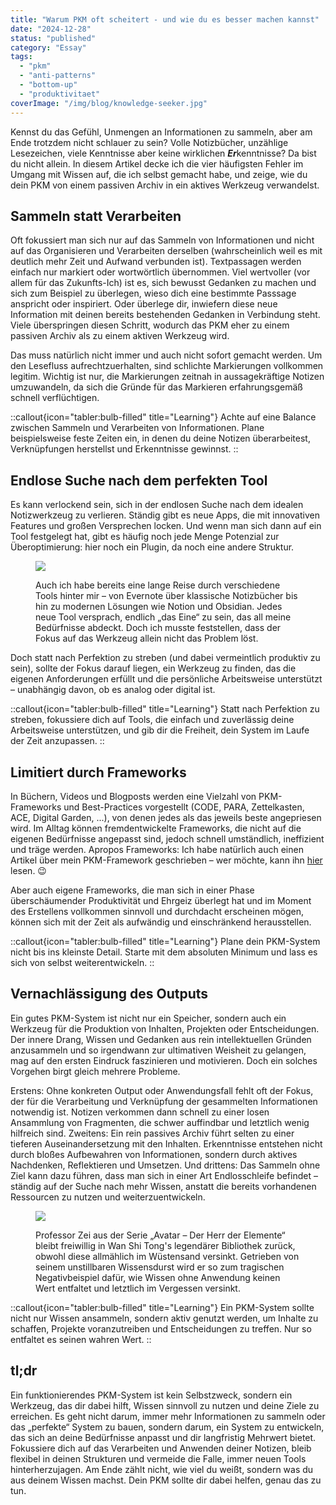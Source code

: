 ```yaml
---
title: "Warum PKM oft scheitert - und wie du es besser machen kannst"
date: "2024-12-28"
status: "published"
category: "Essay"
tags: 
  - "pkm"
  - "anti-patterns"
  - "bottom-up"
  - "produktivitaet"
coverImage: "/img/blog/knowledge-seeker.jpg"
---
```


Kennst du das Gefühl, Unmengen an Informationen zu sammeln, aber am Ende trotzdem nicht schlauer zu sein? Volle Notizbücher, unzählige Lesezeichen, viele Kenntnisse aber keine wirklichen ***Er***kenntnisse? Da bist du nicht allein. In diesem Artikel decke ich die vier häufigsten Fehler im Umgang mit Wissen auf, die ich selbst gemacht habe, und zeige, wie du dein PKM von einem passiven Archiv in ein aktives Werkzeug verwandelst.

## Sammeln statt Verarbeiten

Oft fokussiert man sich nur auf das Sammeln von Informationen und nicht auf das Organisieren und Verarbeiten derselben (wahrscheinlich weil es mit deutlich mehr Zeit und Aufwand verbunden ist). Textpassagen werden einfach nur markiert oder wortwörtlich übernommen. Viel wertvoller (vor allem für das Zukunfts-Ich) ist es, sich bewusst Gedanken zu machen und sich zum Beispiel zu überlegen, wieso dich eine bestimmte Passsage anspricht oder inspiriert. Oder überlege dir, inwiefern diese neue Information mit deinen bereits bestehenden Gedanken in Verbindung steht. Viele überspringen diesen Schritt, wodurch das PKM eher zu einem passiven Archiv als zu einem aktiven Werkzeug wird.

Das muss natürlich nicht immer und auch nicht sofort gemacht werden. Um den Lesefluss aufrechtzuerhalten, sind schlichte Markierungen vollkommen legitim. Wichtig ist nur, die Markierungen zeitnah in aussagekräftige Notizen umzuwandeln, da sich die Gründe für das Markieren erfahrungsgemäß schnell verflüchtigen.

::callout{icon="tabler:bulb-filled" title="Learning"}
Achte auf eine Balance zwischen Sammeln und Verarbeiten von Informationen. Plane beispielsweise feste Zeiten ein, in denen du deine Notizen überarbeitest, Verknüpfungen herstellst und Erkenntnisse gewinnst.
::

## Endlose Suche nach dem perfekten Tool

Es kann verlockend sein, sich in der endlosen Suche nach dem idealen Notizwerkzeug zu verlieren. Ständig gibt es neue Apps, die mit innovativen Features und großen Versprechen locken. Und wenn man sich dann auf ein Tool festgelegt hat, gibt es häufig noch jede Menge Potenzial zur Überoptimierung: hier noch ein Plugin, da noch eine andere Struktur.

<figure>

![](/img/blog/note-taking-apps.jpg)

<figcaption>

Auch ich habe bereits eine lange Reise durch verschiedene Tools hinter mir – von Evernote über klassische Notizbücher bis hin zu modernen Lösungen wie Notion und Obsidian. Jedes neue Tool versprach, endlich „das Eine“ zu sein, das all meine Bedürfnisse abdeckt. Doch ich musste feststellen, dass der Fokus auf das Werkzeug allein nicht das Problem löst.

</figcaption>

</figure>

Doch statt nach Perfektion zu streben (und dabei vermeintlich produktiv zu sein), sollte der Fokus darauf liegen, ein Werkzeug zu finden, das die eigenen Anforderungen erfüllt und die persönliche Arbeitsweise unterstützt – unabhängig davon, ob es analog oder digital ist.

::callout{icon="tabler:bulb-filled" title="Learning"}
Statt nach Perfektion zu streben, fokussiere dich auf Tools, die einfach und zuverlässig deine Arbeitsweise unterstützen, und gib dir die Freiheit, dein System im Laufe der Zeit anzupassen.
::

## Limitiert durch Frameworks

In Büchern, Videos und Blogposts werden eine Vielzahl von PKM-Frameworks und Best-Practices vorgestellt (CODE, PARA, Zettelkasten, ACE, Digital Garden, ...), von denen jedes als das jeweils beste angepriesen wird. Im Alltag können fremdentwickelte Frameworks, die nicht auf die eigenen Bedürfnisse angepasst sind, jedoch schnell umständlich, ineffizient und träge werden. Apropos Frameworks: Ich habe natürlich auch einen Artikel über mein PKM-Framework geschrieben – wer möchte, kann ihn [hier](/blog/2024-10-25-pkm-with-obsidian) lesen. 😉

Aber auch eigene Frameworks, die man sich in einer Phase überschäumender Produktivität und Ehrgeiz überlegt hat und im Moment des Erstellens vollkommen sinnvoll und durchdacht erscheinen mögen, können sich mit der Zeit als aufwändig und einschränkend herausstellen.

::callout{icon="tabler:bulb-filled" title="Learning"}
Plane dein PKM-System nicht bis ins kleinste Detail. Starte mit dem absoluten Minimum und lass es sich von selbst weiterentwickeln.
::

## Vernachlässigung des Outputs

Ein gutes PKM-System ist nicht nur ein Speicher, sondern auch ein Werkzeug für die Produktion von Inhalten, Projekten oder Entscheidungen. Der innere Drang, Wissen und Gedanken aus rein intellektuellen Gründen anzusammeln und so irgendwann zur ultimativen Weisheit zu gelangen, mag auf den ersten Eindruck faszinieren und motivieren. Doch ein solches Vorgehen birgt gleich mehrere Probleme.

Erstens: Ohne konkreten Output oder Anwendungsfall fehlt oft der Fokus, der für die Verarbeitung und Verknüpfung der gesammelten Informationen notwendig ist. Notizen verkommen dann schnell zu einer losen Ansammlung von Fragmenten, die schwer auffindbar und letztlich wenig hilfreich sind. Zweitens: Ein rein passives Archiv führt selten zu einer tieferen Auseinandersetzung mit den Inhalten. Erkenntnisse entstehen nicht durch bloßes Aufbewahren von Informationen, sondern durch aktives Nachdenken, Reflektieren und Umsetzen. Und drittens: Das Sammeln ohne Ziel kann dazu führen, dass man sich in einer Art Endlosschleife befindet – ständig auf der Suche nach mehr Wissen, anstatt die bereits vorhandenen Ressourcen zu nutzen und weiterzuentwickeln.

<figure>

![](/img/blog/professor-zei-library.jpg)

<figcaption>

Professor Zei aus der Serie „Avatar – Der Herr der Elemente“ bleibt freiwillig in Wan Shi Tong's legendärer Bibliothek zurück, obwohl diese allmählich im Wüstensand versinkt. Getrieben von seinem unstillbaren Wissensdurst wird er so zum tragischen Negativbeispiel dafür, wie Wissen ohne Anwendung keinen Wert entfaltet und letztlich im Vergessen versinkt.

</figcaption>

</figure>

::callout{icon="tabler:bulb-filled" title="Learning"}
Ein PKM-System sollte nicht nur Wissen ansammeln, sondern aktiv genutzt werden, um Inhalte zu schaffen, Projekte voranzutreiben und Entscheidungen zu treffen. Nur so entfaltet es seinen wahren Wert.
::

## tl;dr

Ein funktionierendes PKM-System ist kein Selbstzweck, sondern ein Werkzeug, das dir dabei hilft, Wissen sinnvoll zu nutzen und deine Ziele zu erreichen. Es geht nicht darum, immer mehr Informationen zu sammeln oder das „perfekte“ System zu bauen, sondern darum, ein System zu entwickeln, das sich an deine Bedürfnisse anpasst und dir langfristig Mehrwert bietet. Fokussiere dich auf das Verarbeiten und Anwenden deiner Notizen, bleib flexibel in deinen Strukturen und vermeide die Falle, immer neuen Tools hinterherzujagen. Am Ende zählt nicht, wie viel du weißt, sondern was du aus deinem Wissen machst. Dein PKM sollte dir dabei helfen, genau das zu tun.